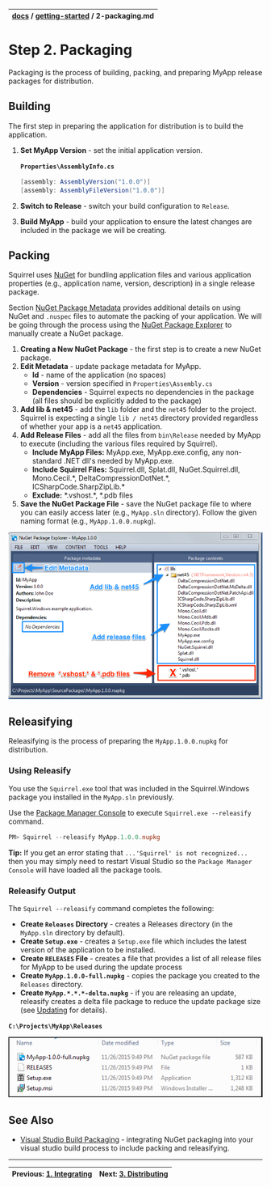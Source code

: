 | [docs](..) / [getting-started](.) / 2-packaging.md |
|:---|

# Step 2. Packaging

Packaging is the process of building, packing, and preparing MyApp release packages for distribution.

## Building

The first step in preparing the application for distribution is to build the application. 

1. **Set MyApp Version** - set the initial application version.
 
   	**`Properties\AssemblyInfo.cs`**
   
   	~~~cs
  	[assembly: AssemblyVersion("1.0.0")]
	[assembly: AssemblyFileVersion("1.0.0")]
   	~~~
2. **Switch to Release** - switch your build configuration to `Release`.
3. **Build MyApp** - build your application to ensure the latest changes are included in the package we will be creating.

## Packing

Squirrel uses [NuGet](https://www.NuGet.org/) for bundling application files and various application properties (e.g., application name, version, description) in a single release package.

Section [NuGet Package Metadata](../using/nuget-package-metadata.md) provides additional details on using NuGet and `.nuspec` files to automate the packing of your application. We will be going through the process using the [NuGet Package Explorer](https://github.com/NuGetPackageExplorer/NuGetPackageExplorer) to manually create a NuGet package.

1. **Creating a New NuGet Package** - the first step is to create a new NuGet package.
2. **Edit Metadata** - update package metadata for MyApp.
   * **Id** - name of the application (no spaces)
   * **Version** - version specified in `Properties\Assembly.cs`
   * **Dependencies** - Squirrel expects no dependencies in the package (all files should be explicitly added to the package)
3. **Add lib & net45** - add the `lib` folder and the `net45` folder to the project. Squirrel is expecting a single `lib / net45` directory provided regardless of whether your app is a `net45` application.
4. **Add Release Files** - add all the files from `bin\Release` needed by MyApp to execute (including the various files required by Squirrel).
   * **Include MyApp Files:** MyApp.exe, MyApp.exe.config, any non-standard .NET dll's needed by MyApp.exe.
   * **Include Squirrel Files:** Squirrel.dll, Splat.dll, NuGet.Squirrel.dll, Mono.Cecil.\*, DeltaCompressionDotNet.\*, ICSharpCode.SharpZipLib.\*
   * **Exclude:** *.vshost.\*, *.pdb files 
5. **Save the NuGet Package File** - save the NuGet package file to where you can easily access later (e.g., `MyApp.sln` directory). Follow the given naming format (e.g., `MyApp.1.0.0.nupkg`).
 
![](images/1.2-nuget-package-explorer.png)

## Releasifying

Releasifying is the process of preparing the `MyApp.1.0.0.nupkg` for distribution. 

### Using Releasify

You use the `Squirrel.exe` tool that was included in the Squirrel.Windows package you installed in the `MyApp.sln` previously. 

Use the [Package Manager Console](https://docs.NuGet.org/consume/package-manager-console) to execute `Squirrel.exe --releasify` command.

~~~powershell
PM> Squirrel --releasify MyApp.1.0.0.nupkg
~~~ 

**Tip:** If you get an error stating that `...'Squirrel' is not recognized...` then you may simply need to restart Visual Studio so the `Package Manager Console` will have loaded all the package tools.

### Releasify Output

The `Squirrel --releasify` command completes the following:

* **Create `Releases` Directory** - creates a Releases directory (in the `MyApp.sln` directory by default). 
* **Create `Setup.exe`** - creates a `Setup.exe` file which includes the latest version of the application to be installed.
* **Create `RELEASES` File** - creates a file that provides a list of all release files for MyApp to be used during the update process
* **Create `MyApp.1.0.0-full.nupkg`** - copies the package you created to the `Releases` directory.
* **Create `MyApp.*.*.*-delta.nupkg`** - if you are releasing an update, releasify creates a delta file package to reduce the update package size (see [Updating](5-updating.md) for details).

**`C:\Projects\MyApp\Releases`**

![](images/1.2-releases-directory.png)

## See Also

* [Visual Studio Build Packaging](../using/visual-studio-packaging.md) - integrating NuGet packaging into your visual studio build process to include packing and releasifying.


---
| Previous: [1. Integrating](1-integrating.md) | Next: [3. Distributing](3-distributing.md)|
|:---|:---|
